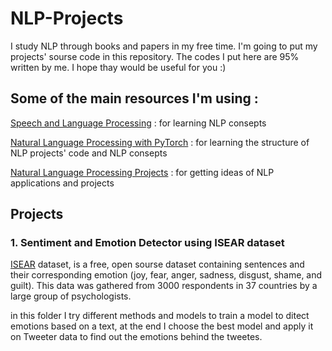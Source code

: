 # NLP-Projects

I study NLP through books and papers in my free time. I'm going to put my projects' sourse code in this repository. The codes I put here are 95% written by me. I hope thay would be useful for you :)

## Some of the main resources I'm using :

[Speech and Language Processing](https://web.stanford.edu/~jurafsky/slp3/) : for learning NLP consepts

[Natural Language Processing with PyTorch](https://learning.oreilly.com/library/view/natural-language-processing/9781491978221/) : for learning the structure of NLP projects' code and NLP consepts

[Natural Language Processing Projects](https://learning.oreilly.com/library/view/natural-language-processing/9781484273869/) : for getting ideas of NLP applications and projects

## Projects

### 1. Sentiment and Emotion Detector using ISEAR dataset

[ISEAR](https://www.unige.ch/cisa/research/materials-and-online-research/research-material/) dataset, is a free, open sourse dataset containing sentences and their corresponding emotion (joy, fear, anger, sadness, disgust, shame, and guilt). This data was gathered from 3000 respondents in 37 countries by a large group of psychologists.

in this folder I try different methods and models to train a model to ditect emotions based on a text, at the end I choose the best model and apply it on Tweeter data to find out the emotions behind the tweetes. 
